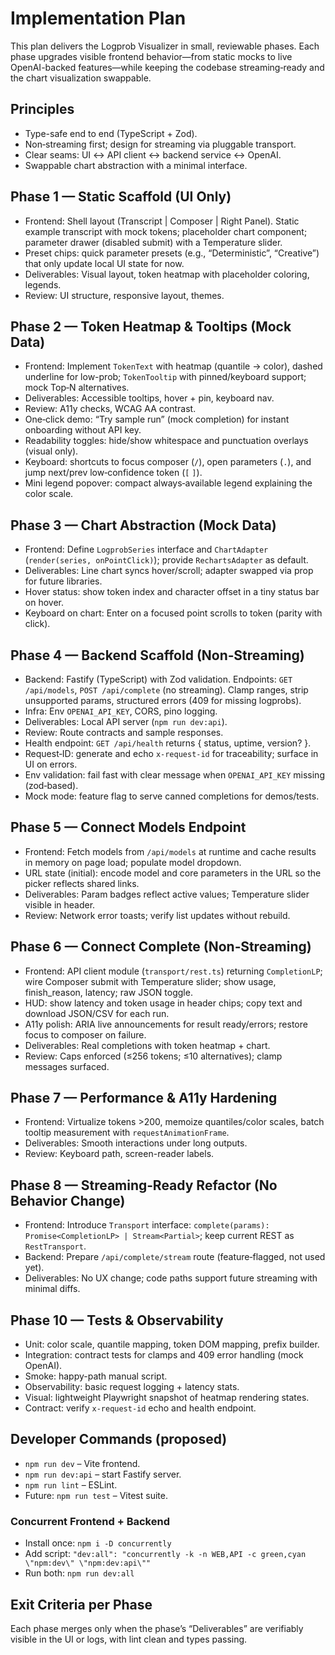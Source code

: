 # Implementation Plan

This plan delivers the Logprob Visualizer in small, reviewable phases. Each phase upgrades visible frontend behavior—from static mocks to live OpenAI-backed features—while keeping the codebase streaming‑ready and the chart visualization swappable.

## Principles

- Type-safe end to end (TypeScript + Zod).
- Non‑streaming first; design for streaming via pluggable transport.
- Clear seams: UI ↔ API client ↔ backend service ↔ OpenAI.
- Swappable chart abstraction with a minimal interface.

## Phase 1 — Static Scaffold (UI Only)

- Frontend: Shell layout (Transcript | Composer | Right Panel). Static example transcript with mock tokens; placeholder chart component; parameter drawer (disabled submit) with a Temperature slider.
- Preset chips: quick parameter presets (e.g., “Deterministic”, “Creative”) that only update local UI state for now.
- Deliverables: Visual layout, token heatmap with placeholder coloring, legends.
- Review: UI structure, responsive layout, themes.

## Phase 2 — Token Heatmap & Tooltips (Mock Data)

- Frontend: Implement `TokenText` with heatmap (quantile → color), dashed underline for low-prob; `TokenTooltip` with pinned/keyboard support; mock Top‑N alternatives.
- Deliverables: Accessible tooltips, hover + pin, keyboard nav.
- Review: A11y checks, WCAG AA contrast.
- One‑click demo: “Try sample run” (mock completion) for instant onboarding without API key.
- Readability toggles: hide/show whitespace and punctuation overlays (visual only).
- Keyboard: shortcuts to focus composer (`/`), open parameters (`.`), and jump next/prev low‑confidence token (`[` `]`).
- Mini legend popover: compact always‑available legend explaining the color scale.

## Phase 3 — Chart Abstraction (Mock Data)

- Frontend: Define `LogprobSeries` interface and `ChartAdapter` (`render(series, onPointClick)`); provide `RechartsAdapter` as default.
- Deliverables: Line chart syncs hover/scroll; adapter swapped via prop for future libraries.
- Hover status: show token index and character offset in a tiny status bar on hover.
- Keyboard on chart: Enter on a focused point scrolls to token (parity with click).

## Phase 4 — Backend Scaffold (Non‑Streaming)

- Backend: Fastify (TypeScript) with Zod validation. Endpoints: `GET /api/models`, `POST /api/complete` (no streaming). Clamp ranges, strip unsupported params, structured errors (409 for missing logprobs).
- Infra: Env `OPENAI_API_KEY`, CORS, pino logging.
- Deliverables: Local API server (`npm run dev:api`).
- Review: Route contracts and sample responses.
- Health endpoint: `GET /api/health` returns { status, uptime, version? }.
- Request‑ID: generate and echo `x-request-id` for traceability; surface in UI on errors.
- Env validation: fail fast with clear message when `OPENAI_API_KEY` missing (zod‑based).
- Mock mode: feature flag to serve canned completions for demos/tests.

## Phase 5 — Connect Models Endpoint

- Frontend: Fetch models from `/api/models` at runtime and cache results in memory on page load; populate model dropdown.
- URL state (initial): encode model and core parameters in the URL so the picker reflects shared links.
- Deliverables: Param badges reflect active values; Temperature slider visible in header.
- Review: Network error toasts; verify list updates without rebuild.

## Phase 6 — Connect Complete (Non‑Streaming)

- Frontend: API client module (`transport/rest.ts`) returning `CompletionLP`; wire Composer submit with Temperature slider; show usage, finish_reason, latency; raw JSON toggle.
- HUD: show latency and token usage in header chips; copy text and download JSON/CSV for each run.
- A11y polish: ARIA live announcements for result ready/errors; restore focus to composer on failure.
- Deliverables: Real completions with token heatmap + chart.
- Review: Caps enforced (≤256 tokens; ≤10 alternatives); clamp messages surfaced.

## Phase 7 — Performance & A11y Hardening

- Frontend: Virtualize tokens >200, memoize quantiles/color scales, batch tooltip measurement with `requestAnimationFrame`.
- Deliverables: Smooth interactions under long outputs.
- Review: Keyboard path, screen-reader labels.

## Phase 8 — Streaming‑Ready Refactor (No Behavior Change)

- Frontend: Introduce `Transport` interface: `complete(params): Promise<CompletionLP> | Stream<Partial>`; keep current REST as `RestTransport`.
- Backend: Prepare `/api/complete/stream` route (feature‑flagged, not used yet).
- Deliverables: No UX change; code paths support future streaming with minimal diffs.

## Phase 10 — Tests & Observability

- Unit: color scale, quantile mapping, token DOM mapping, prefix builder.
- Integration: contract tests for clamps and 409 error handling (mock OpenAI).
- Smoke: happy-path manual script.
- Observability: basic request logging + latency stats.
- Visual: lightweight Playwright snapshot of heatmap rendering states.
- Contract: verify `x-request-id` echo and health endpoint.

## Developer Commands (proposed)

- `npm run dev` – Vite frontend.
- `npm run dev:api` – start Fastify server.
- `npm run lint` – ESLint.
- Future: `npm run test` – Vitest suite.

### Concurrent Frontend + Backend

- Install once: `npm i -D concurrently`
- Add script: `"dev:all": "concurrently -k -n WEB,API -c green,cyan \"npm:dev\" \"npm:dev:api\""`
- Run both: `npm run dev:all`

## Exit Criteria per Phase

Each phase merges only when the phase’s “Deliverables” are verifiably visible in the UI or logs, with lint clean and types passing.
